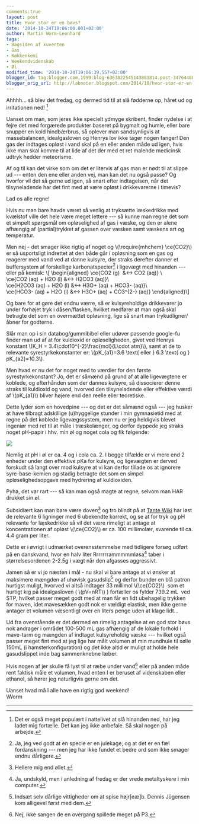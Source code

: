 ```yaml
---
comments:true
layout: post
title: Hvor stor er en bøvs?
date: '2014-10-24T19:06:00.001+02:00'
author: Martin Worm-Leonhard
tags:
- Bagsiden af kuverten
- Gas
- Køkkenkemi
- Weekendvidenskab
- Øl
modified_time: '2014-10-24T19:06:39.557+02:00'
blogger_id: tag:blogger.com,1999:blog-6363822545143881814.post-347644885311857819
blogger_orig_url: http://labnoter.blogspot.com/2014/10/hvor-stor-er-en-bvs.html
---
```


Ahhhh... så blev det fredag, og dermed tid til at slå fødderne op,
håret ud og irritationen ned! [^1]

Uanset om man, som jeres ikke specielt ydmyge skribent, finder nydelse i
at fejre det med forgærede produkter baseret på bygmalt og humle, eller
bare snupper en kold hindbærbrus, så oplever man sandsynligvis at
massebalancen, idealgasloven og Henrys lov ikke tager nogen fanger! Den
gas der indtages opløst i vand skal på en eller anden måde ud igen, hvis
ikke man skal komme til at lide af det der med et ret malende medicinsk
udtryk hedder meteorisme.

Af og til kan det virke som om det er litervis af gas man er nødt til at
slippe ud --- enten den ene eller anden vej, man kan det nu også passe? Og
hvorfor vil det så gerne ud igen, så snart efter indtagelsen, når det
tilsyneladende har det fint med at være opløst i drikkevarerne i
timevis?

Lad os alle regne!

Hvis nu man bare havde været så venlig at tryksætte læskedrikke med
kvælstof ville det hele være meget lettere --- så kunne man regne det som
et simpelt spørgsmål om opløselighed af gas i væske, og den er alene
afhængig af (partial)trykket af gassen over væsken samt væskens art og
temperatur.

Men nej - det smager ikke rigtig af noget og \\(\require{mhchem}
\ce{CO2}\\) er så usportsligt indrettet at den både går i opløsning som
en gas og reagerer med vand ved at danne kulsyre, der straks derefter
danner et buffersystem af forskellige karbonatspecier[^2] i ligevægt
med hinanden --- eller på kemisk:
\\[ \begin{aligned}
\ce{CO2 (g)  &<-> CO2 (aq)} \\\
\ce{CO2 (aq) + H2O (l) &<->  H2CO3 (aq)}\\\
\ce{H2CO3 (aq) + H2O (l) &<-> H3O+ (aq) + HCO3- (aq)}\\\
\ce{HCO3- (aq) + H2O (l) &<-> H3O+ (aq) + CO3^{2-} (aq)}
\end{aligned}\\]

Og bare for at gøre det endnu værre, så er kulsyreholdige drikkevarer jo
under forhøjet tryk i dåsen/flasken, hvilket medfører at man også skal
betragte det som en overmættet opløsning, lige så snart man
trykudligner/åbner for godterne. 

Slår man op i sin databog/gummibibel
eller udøver passende google-fu finder man ud af at for kuldioxid er
opløseligheden, givet ved Henrys konstant \\(K_H = 3.4\cdot10^{-2}\frac{mol}{L\cdot atm}\\), samt at de to relevante
syrestyrkekonstanter er: 
\\(pK_{a1}=3.6 \text{ eller } 6.3 \text{ og } pK_{a2}=10.3\\).

Men hvad er nu det for noget med to værdier for den første
syrestyrkekonstant? Jo, det er såmænd på grund af at alle ligevægtene er
koblede, og efterhånden som der dannes kulsyre, så dissocierer denne
straks til kuldioxid og vand, hvorved den tilsyneladende eller effektive
værdi af \\(pK_{a1}\\) bliver højere end den reelle eller teoretiske.

Dette lyder som en hovedpine --- og det er det såmænd også --- jeg husker at
have tilbragt adskillige (u)hyggelige stunder i min gymnasietid med at
regne på det koblede ligevægssystem, men nu er jeg heldigvis blevet
ingeniør med ret til at måle i træskolænger, og derfor dyppede jeg
straks noget pH-papir i hhv. min øl og noget cola og fik følgende:

[![]({{site.url}}/images/-pCfzrTvpIdk/VEp86lmzSPI/AAAAAAAACfs/jORE_ILZ3wA/s1600/2014-10-24%2B17.50.02.jpg)]({{site.url}}/images/-pCfzrTvpIdk/VEp86lmzSPI/AAAAAAAACfs/jORE_ILZ3wA/s1600/2014-10-24%2B17.50.02.jpg)

Nemlig at pH i øl er ca. 4 og i cola ca. 2. I begge tilfælde er vi mere
end 2 enheder under den effektive pKa for kulsyre, og ligevægten er
derved forskudt så langt over mod kulsyre at vi kan derfor tillade os at
ignorere syre-base-kemien og stadig betragte det som en simpel
opløselighedsopgave med hydrering af kuldioxiden. 

Pyha, det var rart ---
så kan man også magte at regne, selvom man HAR drukket sin øl.

Subsidiært kan man bare være doven[^3] og tro blindt på at [Tante
Wiki](http://en.wikipedia.org/wiki/Carbonic_acid) har løst de relevante 6
ligninger med 6 ubekendte korrekt, og se at for tryk og pH relevante for
læskedrikke så vil det være rimeligt at antage at koncentrationen af
opløst \\(\ce{CO2}\\) er ca. 100 millimolær, svarende til ca. 4.4 gram
per liter. 

Dette er i øvrigt i udmærket overensstemmelse med tidligere
forsøg udført på en danskvand, hvor en halv liter Rrrrrrrammmmmløsa[^4]
taber i størrelsesordenen 2-2.5g i vægt når den afgasses aggressivt.

Jamen så er vi jo næsten i mål - nu skal vi bare antage at vi ønsker at
maksimere mængden af uhøvisk gasudslip[^5] og derfor bunder en blå
patron hurtigst muligt, hvorved vi altså indtager 33 millimol
\\(\ce{CO2}\\)  som et hurtigt kig på idealgasloven ( \\(pV=nRT\\) )
fortæller os fylder 739.2 mL  ved STP, hvilket passer meget godt med at
man får en lidt ubehagelig trykken for maven, idet mavesækken godt nok
er vældigt elastisk, men ikke gerne antager et volumen væsentligt over
en liters penge uden at klage lidt...

Ud fra ovenstående er det dermed en rimelig antagelse at en god stor
bøvs nok andrager i området 100-500 mL gas afhængig af de lokale forhold
i mave-tarm og mængden af indtaget kulsyreholdig væske --- hvilket også
passer meget fint med at jeg lige har målt volumen af min mundhule til
sølle 150mL (i hamsterkonfiguration) og det ikke altid er muligt at
holde hele gasudslippet inde bag sammenknebne læber.

Hvis nogen af jer skulle få lyst til at ræbe under vand[^6] eller på
anden måde rent faktisk måle et volumen, hvad enten I er beruset af
videnskaben eller ethanol, så hører jeg naturligvis gerne om det.

Uanset hvad må I alle have en rigtig god weekend!  
\\Worm

------------------------------------------------------------------------

[^1]: Det er også meget populært i nattelivet at slå hinanden ned, har
    jeg ladet mig fortælle. Det kan jeg ikke anbefale. Så skal nogen på
    arbejde.

[^2]: Ja, jeg ved godt at en specie er en julekage, og at det er en fæl
    fordanskning --- men jeg har ikke fundet et bedre ord som ikke smager
    endnu dårligere.

[^3]: Hellere mig end øllet.

[^4]: Ja, undskyld, men i anledning af fredag er der vrede metaltyskere
    i min computer.

[^5]: Indsæt selv dårlige vittigheder om at spise højr\[eæ\]b. Dennis
    Jügensen kom alligevel først med dem.

[^6]: Nej, ikke sangen de en overgang spillede meget på P3.
